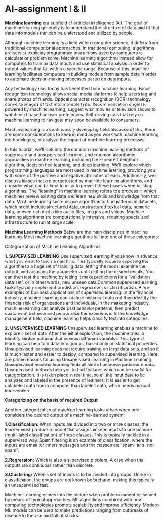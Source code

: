 # AI-assignment I & II

**Machine learning** is a subfield of artificial intelligence (AI). The goal of machine learning generally is to understand the structure of data and fit that data into models that can be understood and utilized by people.

Although machine learning is a field within computer science, it differs from traditional computational approaches. In traditional computing, algorithms are sets of explicitly programmed instructions used by computers to calculate or problem solve. Machine learning algorithms instead allow for computers to train on data inputs and use statistical analysis in order to output values that fall within a specific range. Because of this, machine learning facilitates computers in building models from sample data in order to automate decision-making processes based on data inputs.

Any technology user today has benefitted from machine learning. Facial recognition technology allows social media platforms to help users tag and share photos of friends. Optical character recognition (OCR) technology converts images of text into movable type. Recommendation engines, powered by machine learning, suggest what movies or television shows to watch next based on user preferences. Self-driving cars that rely on machine learning to navigate may soon be available to consumers.

Machine learning is a continuously developing field. Because of this, there are some considerations to keep in mind as you work with machine learning methodologies, or analyze the impact of machine learning processes.

In this tutorial, we’ll look into the common machine learning methods of supervised and unsupervised learning, and common algorithmic approaches in machine learning, including the k-nearest neighbor algorithm, decision tree learning, and deep learning. We’ll explore which programming languages are most used in machine learning, providing you with some of the positive and negative attributes of each. Additionally, we’ll discuss biases that are perpetuated by machine learning algorithms, and consider what can be kept in mind to prevent these biases when building algorithms.
The “learning” in machine learning refers to a process in which machines review existing data and learn new skills and knowledge from that data. Machine learning systems use algorithms to find patterns in datasets, which might include structured data, unstructured textual data, numeric data, or even rich media like audio files, images and videos. Machine learning algorithms are computationally intensive, requiring specialized infrastructure to run at large scale.

**Machine Learning Methods**
Below are the main disciplines in machine learning. Most machine learning algorithms fall into one of these categories:

Categorization of Machine Learning Algorithms

**1. SUPERVISED LEARNING**
Use supervised learning if you know in advance what you want to teach a machine. This typically requires exposing the algorithm to a huge set of training data, letting the model examine the output, and adjusting the parameters until getting the desired results. You can then test the machine by letting it make predictions for a “validation data set”, or in other words, new unseen data.Common supervised learning tasks typically implement prediction, regression, or classification. A few examples of business  applications of supervised learning:
In the financial industry, machine learning can analyze historical data and then identify the financial risk of organizations and individuals.
In the marketing industry, machine learning can analyze past behavior patterns, then predict customers’ behavior and personalize the experience.
In the knowledge management field, machine learning helps classify text into categories.

**2. UNSUPERVISED LEARNING**
Unsupervised learning enables a machine to explore a set of data. After the initial exploration, the machine tries to identify hidden patterns that connect different variables. This type of learning can help turn data into groups, based only on statistical properties. Unsupervised learning does not require training on large data sets, and so it is much faster and easier to deploy, compared to supervised learning.
Here, are prime reasons for using Unsupervised Learning in Machine Learning:
Unsupervised machine learning finds all kind of unknown patterns in data.
Unsupervised methods help you to find features which can be useful for categorization.
It is taken place in real time, so all the input data to be analyzed and labeled in the presence of learners.
It is easier to get unlabeled data from a computer than labeled data, which needs manual intervention.

**Categorizing on the basis of required Output**

Another categorization of machine learning tasks arises when one considers the desired output of a machine-learned system:  

**1.Classification:** When inputs are divided into two or more classes, the learner must produce a model that assigns unseen inputs to one or more (multi-label classification) of these classes. This is typically tackled in a supervised way. Spam filtering is an example of classification, where the inputs are email (or other) messages and the classes are “spam” and “not spam”.

**2.Regression:** Which is also a supervised problem, A case when the outputs are continuous rather than discrete.

**3.Clustering:** When a set of inputs is to be divided into groups. Unlike in classification, the groups are not known beforehand, making this typically an unsupervised task.

Machine Learning comes into the picture when problems cannot be solved by means of typical approaches.  ML algorithms combined with new computing technologies promote scalability and improve efficiency.  Modern ML models can be used to make predictions ranging from outbreaks of disease to the rise and fall of stocks.
